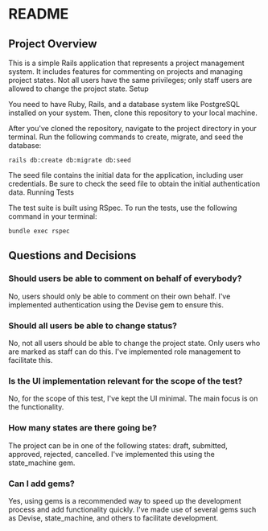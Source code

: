 # README

## Project Overview

This is a simple Rails application that represents a project management system. It includes features for commenting on projects and managing project states. Not all users have the same privileges; only staff users are allowed to change the project state.
Setup

You need to have Ruby, Rails, and a database system like PostgreSQL installed on your system. Then, clone this repository to your local machine.

After you've cloned the repository, navigate to the project directory in your terminal. Run the following commands to create, migrate, and seed the database:

```
rails db:create db:migrate db:seed
```
The seed file contains the initial data for the application, including user credentials. Be sure to check the seed file to obtain the initial authentication data.
Running Tests

The test suite is built using RSpec. To run the tests, use the following command in your terminal:

```
bundle exec rspec
```
## Questions and Decisions

### Should users be able to comment on behalf of everybody?

No, users should only be able to comment on their own behalf. I've implemented authentication using the Devise gem to ensure this.

### Should all users be able to change status?

No, not all users should be able to change the project state. Only users who are marked as staff can do this. I've implemented role management to facilitate this.

### Is the UI implementation relevant for the scope of the test?

No, for the scope of this test, I've kept the UI minimal. The main focus is on the functionality.

### How many states are there going be?

The project can be in one of the following states: draft, submitted, approved, rejected, cancelled. I've implemented this using the state_machine gem.

### Can I add gems?

Yes, using gems is a recommended way to speed up the development process and add functionality quickly. I've made use of several gems such as Devise, state_machine, and others to facilitate development.